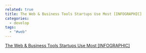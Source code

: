 ```yaml
---
related: true
title: The Web & Business Tools Startups Use Most [INFOGRAPHIC]
categories:
  - develop
tags:
  - "#web"
---
```

[The Web & Business Tools Startups Use Most [INFOGRAPHIC]][1]

[1]: http://mashable.com/2011/07/26/startup-tools/

